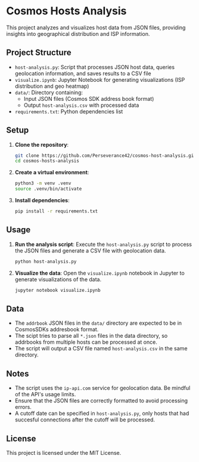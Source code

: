 # Cosmos Hosts Analysis

This project analyzes and visualizes host data from JSON files, providing insights into geographical distribution and ISP information.

## Project Structure

- `host-analysis.py`: Script that processes JSON host data, queries geolocation information, and saves results to a CSV file
- `visualize.ipynb`: Jupyter Notebook for generating visualizations (ISP distribution and geo heatmap)
- `data/`: Directory containing:
  - Input JSON files (Cosmos SDK address book format)
  - Output `host-analysis.csv` with processed data
- `requirements.txt`: Python dependencies list

## Setup

1. **Clone the repository**:
   ```bash
   git clone https://github.com/Perseverance42/cosmos-host-analysis.git
   cd cosmos-hosts-analysis
   ```

2. **Create a virtual environment**:
   ```bash
   python3 -m venv .venv
   source .venv/bin/activate
   ```

3. **Install dependencies**:
   ```bash
   pip install -r requirements.txt
   ```

## Usage

1. **Run the analysis script**:
   Execute the `host-analysis.py` script to process the JSON files and generate a CSV file with geolocation data.
   ```bash
   python host-analysis.py
   ```

2. **Visualize the data**:
   Open the `visualize.ipynb` notebook in Jupyter to generate visualizations of the data.
   ```bash
   jupyter notebook visualize.ipynb
   ```

## Data

- The `addrbook` JSON files in the `data/` directory are expected to be in CosmosSDKs addresbook format.
- The scipt tries to parse all `*.json` files in the data directory, so addrbooks from multiple hosts can be processed at once.
- The script will output a CSV file named `host-analysis.csv` in the same directory.

## Notes

- The script uses the `ip-api.com` service for geolocation data. Be mindful of the API's usage limits.
- Ensure that the JSON files are correctly formatted to avoid processing errors.
- A cutoff date can be specified in `host-analysis.py`, only hosts that had succesful connections after the cutoff will be processed.

## License

This project is licensed under the MIT License.